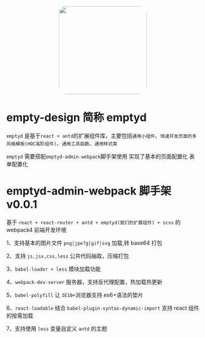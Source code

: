 <p align="center">
  <a href="http://ant.design">
    <img width="230" src="https://raw.githubusercontent.com/FreemenL/virtualDOM/master/public/favicon.ico" style="border-radius:20px">
  </a>
</p>


# empty-design 简称 emptyd

`emptyd` 是基于`react + antd`的扩展组件库，主要包括`通用小组件`、`快速开发页面的多风格模板(HOC高阶组件)`、`通用工具函数`、`通用样式类`

`emptyd` 需要搭配`emptyd-admin-webpack`脚手架使用
实现了基本的页面配置化  表单配置化

# emptyd-admin-webpack 脚手架 v0.0.1

基于 `react + react-router + antd + emptyd(我们的扩展组件) + scss` 的 webpack4 前端开发环境

1、支持基本的图片文件 `png|jpe?g|gif|svg` 加载,转 base64 打包

2、支持 `js,jsx,css,less` 公共代码抽取，压缩打包

3、`babel-loader + less` 模块加载功能

4、`webpack-dev-server` 服务器，支持反代理配置，热加载热更新

5、`babel-polyfill` 让 `IE10+`浏览器支持 es6+语法的垫片

6、`react-loadable` 结合 `babel-plugin-syntax-dynamic-import` 支持 react 组件的按需加载

7、支持使用 `less` 变量自定义 `antd` 的主题

